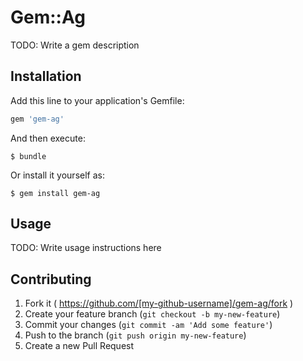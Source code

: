 # Gem::Ag

TODO: Write a gem description

## Installation

Add this line to your application's Gemfile:

```ruby
gem 'gem-ag'
```

And then execute:

    $ bundle

Or install it yourself as:

    $ gem install gem-ag

## Usage

TODO: Write usage instructions here

## Contributing

1. Fork it ( https://github.com/[my-github-username]/gem-ag/fork )
2. Create your feature branch (`git checkout -b my-new-feature`)
3. Commit your changes (`git commit -am 'Add some feature'`)
4. Push to the branch (`git push origin my-new-feature`)
5. Create a new Pull Request
